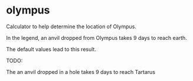 # olympus

Calculator to help determine the location of Olympus.

In the legend, an anvil dropped from Olympus takes 9 days to reach earth.

The default values lead to this result.

TODO: 

The an anvil dropped in a hole takes 9 days to reach Tartarus
